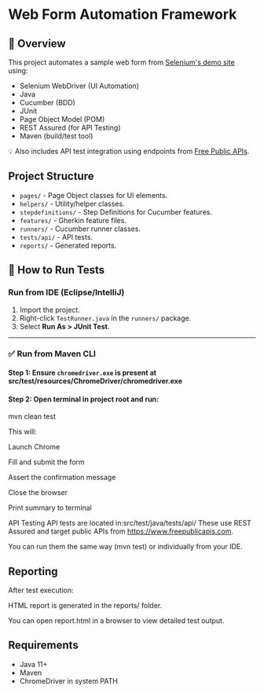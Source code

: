 # Web Form Automation Framework

## 🚀 Overview
This project automates a sample web form from [Selenium's demo site](https://www.selenium.dev/selenium/web/web-form.html) using:

- Selenium WebDriver (UI Automation)
- Java
- Cucumber (BDD)
- JUnit
- Page Object Model (POM)
- REST Assured (for API Testing)
- Maven (build/test tool)

💡 Also includes API test integration using endpoints from [Free Public APIs](https://www.freepublicapis.com/).

## Project Structure
- `pages/` - Page Object classes for UI elements.
- `helpers/` - Utility/helper classes.
- `stepdefinitions/` - Step Definitions for Cucumber features.
- `features/` - Gherkin feature files.
- `runners/` - Cucumber runner classes.
- `tests/api/` - API tests.
- `reports/` - Generated reports.

## 🧪 How to Run Tests

### Run from IDE (Eclipse/IntelliJ)
1. Import the project.
2. Right-click `TestRunner.java` in the `runners/` package.
3. Select **Run As > JUnit Test**.

---

### ✅ Run from Maven CLI

#### Step 1: Ensure `chromedriver.exe` is present at src/test/resources/ChromeDriver/chromedriver.exe

#### Step 2: Open terminal in project root and run:

mvn clean test

This will:

Launch Chrome

Fill and submit the form

Assert the confirmation message

Close the browser

Print summary to terminal

API Testing
API tests are located in:src/test/java/tests/api/
These use REST Assured and target public APIs from https://www.freepublicapis.com.

You can run them the same way (mvn test) or individually from your IDE.

## Reporting
After test execution:

HTML report is generated in the reports/ folder.

You can open report.html in a browser to view detailed test output.

## Requirements
- Java 11+
- Maven
- ChromeDriver in system PATH
